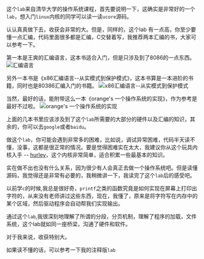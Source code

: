 这个`lab`来自清华大学的操作系统课程，首先要说明一下，这确实是非常好的一个`lab`，想入门`linux`内核的同学可以读一读`ucore`源码。

认认真真做下去，收获会非常的大。但是，同样的，这个lab
有一点高，你至少要懂一点汇编，代码里面很多都是汇编，C交替着写，我推荐两本汇编的书，大家可以参考一下。

第一本是王爽的汇编语言，这本书适合入门，但是只涉及到了8086的一点东西。
![汇编语言](https://img3.doubanio.com/lpic/s4448052.jpg)

另外一本书是《x86汇编语言--从实模式到保护模式》，这本书算是一本进阶的书籍，同时也是80386汇编入门的书籍。
![x86汇编语言--从实模式到保护模式](https://img3.doubanio.com/lpic/s25113825.jpg)

当然，最好的话，能附带这么一本《orange's 一个操作系统的实现》，作为参考是最好不过啦。
![orange's 一个操作系统的实现](https://img3.doubanio.com/lpic/s3788445.jpg)

上面的几本书里应该涉及到了这个`lab`所需要的大部分的硬件以及汇编的知识，其余的，你可以去`google`或者`baidu`。

做这个`lab`，你可能会遇到非常多的困难，比如说，调试异常困难，代码半天读不懂，没事，这都是很正常的情况。要是觉得困难实在太大，我建议你从这个玩具内核入手 -- [hurley](https://github.com/hurley25/hurlex-doc)，这个内核非常简单，适合积累一些最基本的知识。

实在做不出也没有什么关系，因为很少有人会真正去做一个操作系统吧。但是读懂源码，我觉得还是非常有必要的，我稍微讲一下，我读完了这个`lab`后的感受吧。

以前学`c`的时候,我总是很好奇，`printf`之类的函数究竟是如何实现在屏幕上打印出字符的，从来没有老师讲过这些东西，现在，我懂了，原来是将字符写在内存中的某个区域，然后驱动程序会自动帮我们实现输出。

通过这个`lab`,我很深刻地理解了所谓的分段，分页机制，理解了程序的加载，文件系统，这个lab就如同一座桥梁，沟通了硬件和软件。

对于我来说，收获特别大。

如果读不懂的话，可以参考一下我的注释版`lab`